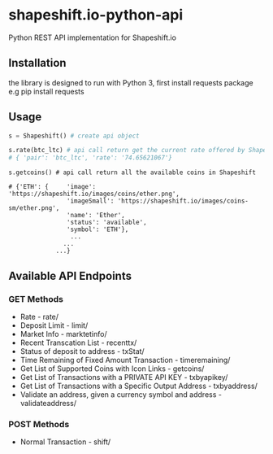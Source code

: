 # shapeshift.io-python-api
Python REST API implementation for Shapeshift.io

## Installation 
the library is designed to run with Python 3, first install requests package e.g pip install requests

## Usage
```python
s = Shapeshift() # create api object

s.rate(btc_ltc) # api call return get the current rate offered by Shapeshift.
# { 'pair': 'btc_ltc', 'rate': '74.65621067'}
```

```pyhon
s.getcoins() # api call return all the available coins in Shapeshift

# {'ETH': {     'image': 'https://shapeshift.io/images/coins/ether.png',
                'imageSmall': 'https://shapeshift.io/images/coins-sm/ether.png',
                'name': 'Ether',
                'status': 'available',
                'symbol': 'ETH'},
                 ...
               ...
             ...}
```

## Available API Endpoints
###  GET Methods
* Rate - rate/
* Deposit Limit - limit/
* Market Info - marktetinfo/
* Recent Transcation List - recenttx/
* Status of deposit to address - txStat/
* Time Remaining of Fixed Amount Transaction - timeremaining/
* Get List of Supported Coins with Icon Links - getcoins/
* Get List of Transactions with a PRIVATE API KEY - txbyapikey/
* Get List of Transactions with a Specific Output Address - txbyaddress/
* Validate an address, given a currency symbol and address - validateaddress/


### POST Methods
* Normal Transaction - shift/
